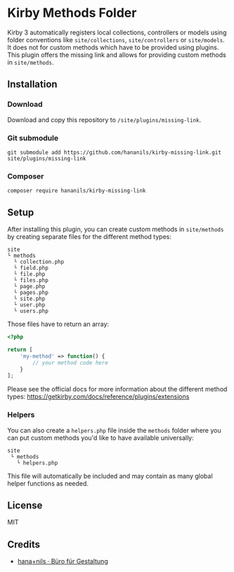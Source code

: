 # Kirby Methods Folder

Kirby 3 automatically registers local collections, controllers or models using folder conventions like `site/collections`, `site/controllers` or `site/models`. It does not for custom methods which have to be provided using plugins. This plugin offers the missing link and allows for providing custom methods in `site/methods`.

## Installation

### Download

Download and copy this repository to `/site/plugins/missing-link`.

### Git submodule

```
git submodule add https://github.com/hananils/kirby-missing-link.git site/plugins/missing-link
```

### Composer

```
composer require hananils/kirby-missing-link
```

## Setup

After installing this plugin, you can create custom methods in `site/methods` by creating separate files for the different method types:

```
site
└ methods
  └ collection.php
  └ field.php
  └ file.php
  └ files.php
  └ page.php
  └ pages.php
  └ site.php
  └ user.php
  └ users.php
```

Those files have to return an array:

```php
<?php

return [
    'my-method' => function() {
        // your method code here
    }
];

```

Please see the official docs for more information about the different method types:
<https://getkirby.com/docs/reference/plugins/extensions>

### Helpers

You can also create a `helpers.php` file inside the `methods` folder where you can put custom methods you'd like to have available universally:

```
site
 └ methods
   └ helpers.php
```

This file will automatically be included and may contain as many global helper functions as needed.

## License

MIT

## Credits

- [hana+nils · Büro für Gestaltung](https://hananils.de)
